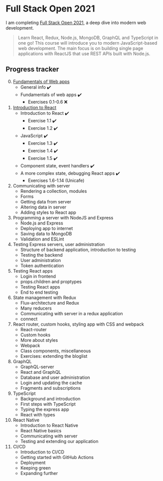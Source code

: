 # Full Stack Open 2021

I am completing [Full Stack Open 2021](https://fullstackopen.com/en/), a deep dive into modern web development.

> Learn React, Redux, Node.js, MongoDB, GraphQL and TypeScript in one go! This course will introduce you to modern JavaScript-based web development. The main focus is on building single page applications with ReactJS that use REST APIs built with Node.js.

## Progress tracker

0. [Fundamentals of Web apps](https://fullstackopen.com/en/part0)
    - General info ✔️
    - Fundamentals of web apps ✔️
        - Exercises 0.1-0.6 ❌
1. [Introduction to React](https://fullstackopen.com/en/part1)
    - Introduction to React ✔️
        - Exercise 1.1 ✔️
        - Exercise 1.2 ✔️
    - JavaScript ✔️
        - Exercise 1.3 ✔️
        - Exercise 1.4 ✔️
        - Exercise 1.5 ✔️
    - Component state, event handlers ✔️
    - A more complex state, debugging React apps ✔️
        - Exercises 1.6-1.14 \(Unicafe\)
2. Communicating with server
    - Rendering a collection, modules
    - Forms
    - Getting data from server
    - Altering data in server
    - Adding styles to React app
3. Programming a server with NodeJS and Express
    - Node.js and Express
    - Deploying app to internet
    - Saving data to MongoDB
    - Validation and ESLint
4. Testing Express servers, user administration
    - Structure of backend application, introduction to testing
    - Testing the backend
    - User administration
    - Token authentication
5. Testing React apps
    - Login in frontend
    - props.children and proptypes
    - Testing React apps
    - End to end testing
6. State management with Redux
    - Flux-architecture and Redux
    - Many reducers
    - Communicating with server in a redux application
    - connect
7. React router, custom hooks, styling app with CSS and webpack
    - React-router
    - Custom hooks
    - More about styles
    - Webpack
    - Class components, miscellaneous
    - Exercises: extending the bloglist
8. GraphQL
    - GraphQL-server
    - React and GraphQL
    - Database and user administration
    - Login and updating the cache
    - Fragments and subscriptions
9. TypeScript
    - Background and introduction
    - First steps with TypeScript
    - Typing the express app
    - React with types
10. React Native
    - Introduction to React Native
    - React Native basics
    - Communicating with server
    - Testing and extending our application
11. CI/CD
    - Introduction to CI/CD
    - Getting started with GitHub Actions
    - Deployment
    - Keeping green
    - Expanding further